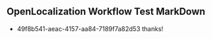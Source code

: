 ## OpenLocalization Workflow Test MarkDown
* 49f8b541-aeac-4157-aa84-7189f7a82d53 thanks!

<!--HONumber=Jul16_HO4-->


